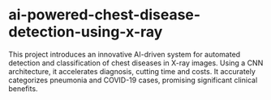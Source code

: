 # ai-powered-chest-disease-detection-using-x-ray
This project introduces an innovative AI-driven system for automated detection and classification of chest diseases in X-ray images. Using a CNN architecture, it accelerates diagnosis, cutting time and costs. It accurately categorizes pneumonia and COVID-19 cases, promising significant clinical benefits.

